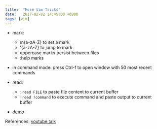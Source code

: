 ```yaml
---
title:  "More Vim Tricks"
date:   2017-02-02 14:45:00 +0800
tags: [vim]
---
```


* mark:
    - m{a-zA-Z} to set a mark
    - '{a-zA-Z} to jump to mark
    - uppercase marks persist between files
    - :help marks

* in command mode: press Ctrl-f to open window with 50 most recent commands

* read:
    - `:read FILE` to paste file content to current buffer
    - `:read !command` to execute command and paste output to current buffer

* [demo][demo]

References: [youtube talk][youtube talk]

[youtube talk]: https://www.youtube.com/watch?v=MquaityA1SM
[demo]: http://unnovative.net/OpenWest_vim.tgz

